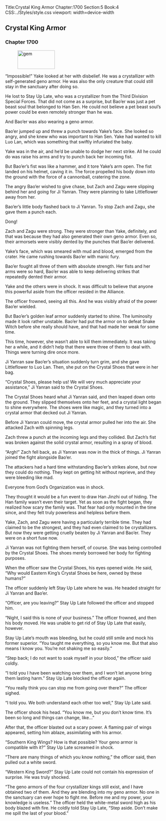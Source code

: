 Title:Crystal King Armor 
Chapter:1700 
Section:5 
Book:4 
CSS:../Styles/style.css 
viewport: width=device-width
  
## Crystal King Armor
### Chapter 1700
  
<figure>
	<img src="../Images/gem.gif" alt="gem" id="gem" width="120" height="60" />
</figure>
  

  
“Impossible!” Yake looked at her with disbelief. He was a crystallizer with self-generated geno armor. He was also the only creature that could still stay in the sanctuary after doing so.

He lost to Stay Up Late, who was a crystallizer from the Third Division Special Forces. That did not come as a surprise, but Bao’er was just a pet beast soul that belonged to Han Sen. He could not believe a pet beast soul’s power could be even remotely stronger than he was.

And Bao’er was also wearing a geno armor.

Bao’er jumped up and threw a punch towards Yake’s face. She looked so angry, and she knew who was important to Han Sen. Yake had wanted to kill Luo Lan, which was something that swiftly infuriated the baby.

Yake was in the air, and he’d be unable to dodge her next strike. All he could do was raise his arms and try to punch back her incoming fist.

But Bao’er’s fist was like a hammer, and it tore Yake’s arm open. The fist landed on his helmet, caving it in. The force propelled his body down into the ground with the force of a cannonball, cratering the zone.

The angry Bao’er wished to give chase, but Zach and Zagu were slipping behind her and going for Ji Yanran. They were planning to take Littleflower away from her.

Bao’er’s little body flashed back to Ji Yanran. To stop Zach and Zagu, she gave them a punch each.

Dong!

Zach and Zagu were strong. They were stronger than Yake, definitely, and that was because they had also generated their own geno armor. Even so, their armorsets were visibly dented by the punches that Bao’er delivered.

Yake’s face, which was smeared with mud and blood, emerged from the crater. He came rushing towards Bao’er with manic fury.

Bao’er fought all three of them with absolute strength. Her fists and her arms were so hard, Bao’er was able to keep delivering strikes that repeatedly dented their armor.

Yake and the others were in shock. It was difficult to believe that anyone this powerful aside from the officer resided in the Alliance.

The officer frowned, seeing all this. And he was visibly afraid of the power Bao’er wielded.

But Bao’er’s golden leaf armor suddenly started to shine. The luminosity made it look rather unstable. Bao’er had put the armor on to defeat Snake Witch before she really should have, and that had made her weak for some time.

This time, however, she wasn’t able to kill them immediately. It was taking her a while, and it didn’t help that there were three of them to deal with. Things were turning dire once more.

Ji Yanran saw Bao’er’s situation suddenly turn grim, and she gave Littleflower to Luo Lan. Then, she put on the Crystal Shoes that were in her bag.

“Crystal Shoes, please help us! We will very much appreciate your assistance,” Ji Yanran said to the Crystal Shoes.

The Crystal Shoes heard what Ji Yanran said, and then leaped down onto the ground. They slipped themselves onto her feet, and a crystal light began to shine everywhere. The shoes were like magic, and they turned into a crystal armor that decked out Ji Yanran.

Before Ji Yanran could move, the crystal armor pulled her into the air. She attacked Zach with spinning legs.

Zach threw a punch at the incoming legs and they collided. But Zach’s fist was broken against the solid crystal armor, resulting in a spray of blood.

“Argh!” Zach fell back, as Ji Yanran was now in the thick of things. Ji Yanran joined the fight alongside Bao’er.

The attackers had a hard time withstanding Bao’er’s strikes alone, but now they could do nothing. They kept on getting hit without reprieve, and they were bleeding like mad.

Everyone from God’s Organization was in shock.

They thought it would be a fun event to draw Han Jinzhi out of hiding. The Han family wasn’t even their target. Yet as soon as the fight began, they realized how scary the family was. That fear had only mounted in the time since, and they felt truly powerless and helpless before them.

Yake, Zach, and Zagu were having a particularly terrible time. They had claimed to be the strongest, and they had even claimed to be crystallizers. But now they were getting cruelly beaten by Ji Yanran and Bao’er. They were on a short fuse now.

Ji Yanran was not fighting them herself, of course. She was being controlled by the Crystal Shoes. The shoes merely borrowed her body for fighting purposes.

When the officer saw the Crystal Shoes, his eyes opened wide. He said, “Why would Eastern King’s Crystal Shoes be here, owned by these humans?”

The officer suddenly left Stay Up Late where he was. He headed straight for Ji Yanran and Bao’er.

“Officer, are you leaving?” Stay Up Late followed the officer and stopped him.

“Night, I said this is none of your business.” The officer frowned, and then his body moved. He was unable to get rid of Stay Up Late that easily, however.

Stay Up Late’s mouth was bleeding, but he could still smile and mock his former superior. “You taught me everything, so you know me. But that also means I know you. You’re not shaking me so easily.”

“Step back; I do not want to soak myself in your blood,” the officer said coldly.

“I told you I have been watching over them, and I won’t let anyone bring them lasting harm.” Stay Up Late blocked the officer again.

“You really think you can stop me from going over there?” The officer sighed.

“I told you. We both understand each other too well,” Stay Up Late said.

The officer shook his head. “You know me, but you don’t know time. It’s been so long and things can change, like…”

After that, the officer blasted out a scary power. A flaming pair of wings appeared, setting him ablaze, assimilating with his armor.

“Southern King Wings? How is that possible? Your geno armor is compatible with it?” Stay Up Late screamed in shock.

“There are many things of which you know nothing,” the officer said, then pulled out a white sword.

“Western King Sword?” Stay Up Late could not contain his expression of surprise. He was truly shocked.

“The geno armors of the four crystallizer kings still exist, and I have obtained two of them. And they are blending into my geno armor. No one in the sanctuary can ever hope to fight me. Before me and my power, your knowledge is useless.” The officer held the white-metal sword high as his body blazed with fire. He coldly told Stay Up Late, “Step aside. Don’t make me spill the last of your blood.”